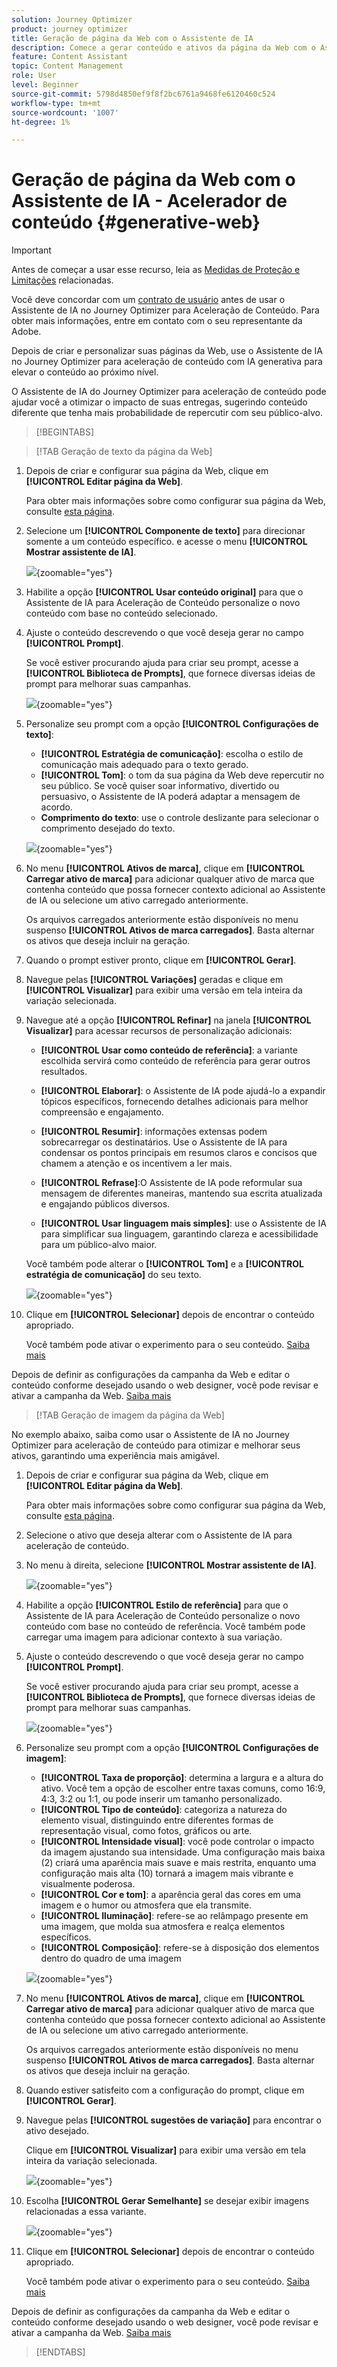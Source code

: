 ```yaml
---
solution: Journey Optimizer
product: journey optimizer
title: Geração de página da Web com o Assistente de IA
description: Comece a gerar conteúdo e ativos da página da Web com o Assistente de IA no Journey Optimizer para aceleração de conteúdo.
feature: Content Assistant
topic: Content Management
role: User
level: Beginner
source-git-commit: 5798d4850ef9f8f2bc6761a9468fe6120460c524
workflow-type: tm+mt
source-wordcount: '1007'
ht-degree: 1%

---
```


# Geração de página da Web com o Assistente de IA - Acelerador de conteúdo {#generative-web}

>[!IMPORTANT]
>
>Antes de começar a usar esse recurso, leia as [Medidas de Proteção e Limitações](gs-generative.md#generative-guardrails) relacionadas.
></br>
>
>Você deve concordar com um [contrato de usuário](https://www.adobe.com/legal/licenses-terms/adobe-dx-gen-ai-user-guidelines.html) antes de usar o Assistente de IA no Journey Optimizer para Aceleração de Conteúdo. Para obter mais informações, entre em contato com o seu representante da Adobe.

Depois de criar e personalizar suas páginas da Web, use o Assistente de IA no Journey Optimizer para aceleração de conteúdo com IA generativa para elevar o conteúdo ao próximo nível.

O Assistente de IA do Journey Optimizer para aceleração de conteúdo pode ajudar você a otimizar o impacto de suas entregas, sugerindo conteúdo diferente que tenha mais probabilidade de repercutir com seu público-alvo.

>[!BEGINTABS]

>[!TAB Geração de texto da página da Web]

1. Depois de criar e configurar sua página da Web, clique em **[!UICONTROL Editar página da Web]**.

   Para obter mais informações sobre como configurar sua página da Web, consulte [esta página](../web/create-web.md).

1. Selecione um **[!UICONTROL Componente de texto]** para direcionar somente a um conteúdo específico. e acesse o menu **[!UICONTROL Mostrar assistente de IA]**.

   ![](assets/web-gen-full-1.png){zoomable="yes"}

1. Habilite a opção **[!UICONTROL Usar conteúdo original]** para que o Assistente de IA para Aceleração de Conteúdo personalize o novo conteúdo com base no conteúdo selecionado.

1. Ajuste o conteúdo descrevendo o que você deseja gerar no campo **[!UICONTROL Prompt]**.

   Se você estiver procurando ajuda para criar seu prompt, acesse a **[!UICONTROL Biblioteca de Prompts]**, que fornece diversas ideias de prompt para melhorar suas campanhas.

   ![](assets/web-gen-full-2.png){zoomable="yes"}

1. Personalize seu prompt com a opção **[!UICONTROL Configurações de texto]**:

   * **[!UICONTROL Estratégia de comunicação]**: escolha o estilo de comunicação mais adequado para o texto gerado.
   * **[!UICONTROL Tom]**: o tom da sua página da Web deve repercutir no seu público. Se você quiser soar informativo, divertido ou persuasivo, o Assistente de IA poderá adaptar a mensagem de acordo.
   * **Comprimento do texto**: use o controle deslizante para selecionar o comprimento desejado do texto.

   ![](assets/web-gen-full-3.png){zoomable="yes"}

1. No menu **[!UICONTROL Ativos de marca]**, clique em **[!UICONTROL Carregar ativo de marca]** para adicionar qualquer ativo de marca que contenha conteúdo que possa fornecer contexto adicional ao Assistente de IA ou selecione um ativo carregado anteriormente.

   Os arquivos carregados anteriormente estão disponíveis no menu suspenso **[!UICONTROL Ativos de marca carregados]**. Basta alternar os ativos que deseja incluir na geração.

1. Quando o prompt estiver pronto, clique em **[!UICONTROL Gerar]**.

1. Navegue pelas **[!UICONTROL Variações]** geradas e clique em **[!UICONTROL Visualizar]** para exibir uma versão em tela inteira da variação selecionada.

1. Navegue até a opção **[!UICONTROL Refinar]** na janela **[!UICONTROL Visualizar]** para acessar recursos de personalização adicionais:

   * **[!UICONTROL Usar como conteúdo de referência]**: a variante escolhida servirá como conteúdo de referência para gerar outros resultados.

   * **[!UICONTROL Elaborar]**: o Assistente de IA pode ajudá-lo a expandir tópicos específicos, fornecendo detalhes adicionais para melhor compreensão e engajamento.

   * **[!UICONTROL Resumir]**: informações extensas podem sobrecarregar os destinatários. Use o Assistente de IA para condensar os pontos principais em resumos claros e concisos que chamem a atenção e os incentivem a ler mais.

   * **[!UICONTROL Refrase]**:O Assistente de IA pode reformular sua mensagem de diferentes maneiras, mantendo sua escrita atualizada e engajando públicos diversos.

   * **[!UICONTROL Usar linguagem mais simples]**: use o Assistente de IA para simplificar sua linguagem, garantindo clareza e acessibilidade para um público-alvo maior.

   Você também pode alterar o **[!UICONTROL Tom]** e a **[!UICONTROL estratégia de comunicação]** do seu texto.

   ![](assets/web-gen-full-4.png){zoomable="yes"}

1. Clique em **[!UICONTROL Selecionar]** depois de encontrar o conteúdo apropriado.

   Você também pode ativar o experimento para o seu conteúdo. [Saiba mais](generative-experimentation.md)

Depois de definir as configurações da campanha da Web e editar o conteúdo conforme desejado usando o web designer, você pode revisar e ativar a campanha da Web. [Saiba mais](../web/create-web.md#activate-web-campaign)

>[!TAB Geração de imagem da página da Web]

No exemplo abaixo, saiba como usar o Assistente de IA no Journey Optimizer para aceleração de conteúdo para otimizar e melhorar seus ativos, garantindo uma experiência mais amigável.

1. Depois de criar e configurar sua página da Web, clique em **[!UICONTROL Editar página da Web]**.

   Para obter mais informações sobre como configurar sua página da Web, consulte [esta página](../web/create-web.md).

1. Selecione o ativo que deseja alterar com o Assistente de IA para aceleração de conteúdo.

1. No menu à direita, selecione **[!UICONTROL Mostrar assistente de IA]**.

   ![](assets/web-gen-img-1.png){zoomable="yes"}

1. Habilite a opção **[!UICONTROL Estilo de referência]** para que o Assistente de IA para Aceleração de Conteúdo personalize o novo conteúdo com base no conteúdo de referência. Você também pode carregar uma imagem para adicionar contexto à sua variação.

1. Ajuste o conteúdo descrevendo o que você deseja gerar no campo **[!UICONTROL Prompt]**.

   Se você estiver procurando ajuda para criar seu prompt, acesse a **[!UICONTROL Biblioteca de Prompts]**, que fornece diversas ideias de prompt para melhorar suas campanhas.

   ![](assets/web-gen-img-2.png){zoomable="yes"}

1. Personalize seu prompt com a opção **[!UICONTROL Configurações de imagem]**:

   * **[!UICONTROL Taxa de proporção]**: determina a largura e a altura do ativo. Você tem a opção de escolher entre taxas comuns, como 16:9, 4:3, 3:2 ou 1:1, ou pode inserir um tamanho personalizado.
   * **[!UICONTROL Tipo de conteúdo]**: categoriza a natureza do elemento visual, distinguindo entre diferentes formas de representação visual, como fotos, gráficos ou arte.
   * **[!UICONTROL Intensidade visual]**: você pode controlar o impacto da imagem ajustando sua intensidade. Uma configuração mais baixa (2) criará uma aparência mais suave e mais restrita, enquanto uma configuração mais alta (10) tornará a imagem mais vibrante e visualmente poderosa.
   * **[!UICONTROL Cor e tom]**: a aparência geral das cores em uma imagem e o humor ou atmosfera que ela transmite.
   * **[!UICONTROL Iluminação]**: refere-se ao relâmpago presente em uma imagem, que molda sua atmosfera e realça elementos específicos.
   * **[!UICONTROL Composição]**: refere-se à disposição dos elementos dentro do quadro de uma imagem

   ![](assets/web-gen-img-3.png){zoomable="yes"}

1. No menu **[!UICONTROL Ativos de marca]**, clique em **[!UICONTROL Carregar ativo de marca]** para adicionar qualquer ativo de marca que contenha conteúdo que possa fornecer contexto adicional ao Assistente de IA ou selecione um ativo carregado anteriormente.

   Os arquivos carregados anteriormente estão disponíveis no menu suspenso **[!UICONTROL Ativos de marca carregados]**. Basta alternar os ativos que deseja incluir na geração.

1. Quando estiver satisfeito com a configuração do prompt, clique em **[!UICONTROL Gerar]**.

1. Navegue pelas **[!UICONTROL sugestões de variação]** para encontrar o ativo desejado.

   Clique em **[!UICONTROL Visualizar]** para exibir uma versão em tela inteira da variação selecionada.

   ![](assets/web-gen-img-4.png){zoomable="yes"}

1. Escolha **[!UICONTROL Gerar Semelhante]** se desejar exibir imagens relacionadas a essa variante.

   ![](assets/web-gen-img-5.png){zoomable="yes"}

1. Clique em **[!UICONTROL Selecionar]** depois de encontrar o conteúdo apropriado.

   Você também pode ativar o experimento para o seu conteúdo. [Saiba mais](generative-experimentation.md)

Depois de definir as configurações da campanha da Web e editar o conteúdo conforme desejado usando o web designer, você pode revisar e ativar a campanha da Web. [Saiba mais](../web/create-web.md#activate-web-campaign)

>[!ENDTABS]

